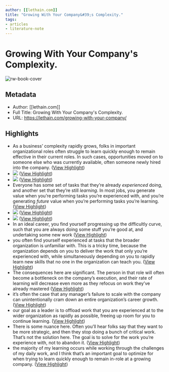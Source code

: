 ```yaml
---
author: [[lethain.com]]
title: "Growing With Your Company&#39;s Complexity."
tags: 
- articles
- literature-note
---
```

# Growing With Your Company's Complexity.

![rw-book-cover](https://lethain.com/static/blog/2019/dnm-hero.png)

## Metadata
- Author: [[lethain.com]]
- Full Title: Growing With Your Company's Complexity.
- URL: https://lethain.com/growing-with-your-company/

## Highlights
- As a business’ complexity rapidly grows, folks in important organizational roles often struggle to learn quickly enough to remain effective in their current roles. In such cases, opportunities moved on to someone else who was currently available, often someone newly hired into the company. ([View Highlight](https://read.readwise.io/read/01gs6b98yg56kxceh4r9tdffhk))
- ![](https://lethain.com/static/blog/2019/dnm-simple.png) ([View Highlight](https://read.readwise.io/read/01gs6ba4m6mgeh3k93nz19j09n))
- ![](https://lethain.com/static/blog/2019/dnm-simple.png) ([View Highlight](https://read.readwise.io/read/01gs6ba4mrv32epq6by3yrtjvt))
- Everyone has some set of tasks that they’re already *experienced* doing, and another set that they’re still *learning*. In most jobs, you generate value when you’re performing tasks you’re experienced with, and you’re generating *future* value when you’re performing tasks you’re learning. ([View Highlight](https://read.readwise.io/read/01gs6ba1m83jtvaakaqw12syw9))
- ![](https://lethain.com/static/blog/2019/dnm-over-time.png) ([View Highlight](https://read.readwise.io/read/01gs6baf612c8y34j87yjf1wcb))
- ![](https://lethain.com/static/blog/2019/dnm-over-time.png) ([View Highlight](https://read.readwise.io/read/01gs6baf63dd512frtk2se17r3))
- In an ideal career, you find yourself progressing up the difficultly curve, such that you are always doing some stuff you’re good at, and undertaking some new work ([View Highlight](https://read.readwise.io/read/01gs6bb3qs5wa0r022y08tfrzm))
- you often find yourself experienced at tasks that the broader organization is unfamiliar with. This is a tricky time, because the organization depends on you to deliver the work that only you’re experienced with, while simultaneously depending on you to rapidly learn new skills that no one in the organization can teach you. ([View Highlight](https://read.readwise.io/read/01gs6bcb4acadtn9zzgsccka3v))
- The consequences here are significant. The person in that role will often become a bottleneck on the company’s execution, and their rate of learning will decrease even more as they refocus on work they’ve already mastered ([View Highlight](https://read.readwise.io/read/01gs6bjneyn72ngndfhx9hw8bg))
- it’s often the case that any manager’s failure to scale with the company can unintentionally cram down an entire organization’s career growth. ([View Highlight](https://read.readwise.io/read/01gs6bm0py2qdknv5fqqtsn0tq))
- our goal as a leader is to offload work that you are experienced at to the wider organization as rapidly as possible, freeing up room for you to continue learning. ([View Highlight](https://read.readwise.io/read/01gs6bmhdcvvv8qxfh725j24st))
- There is some nuance here. Often you’ll hear folks say that they want to be more strategic, and then they stop doing a bunch of critical work. That’s not the solution here. The goal is to solve for the work you’re experience with, not to abandon it. ([View Highlight](https://read.readwise.io/read/01gs6c4ghvf1zch8vh3jcda8cn))
- the majority of my learning occurs while working through the challenges of my daily work, and I think that’s an important goal to optimize for when trying to learn quickly enough to remain in-role at a growing company. ([View Highlight](https://read.readwise.io/read/01gs6c84dkcpwnahp1py0k93qp))
